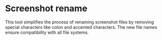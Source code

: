 # Screenshot rename

This tool simplifies the process of renaming screenshot files by removing special characters like colon and accented characters. The new file names ensure compatibility with all file systems.